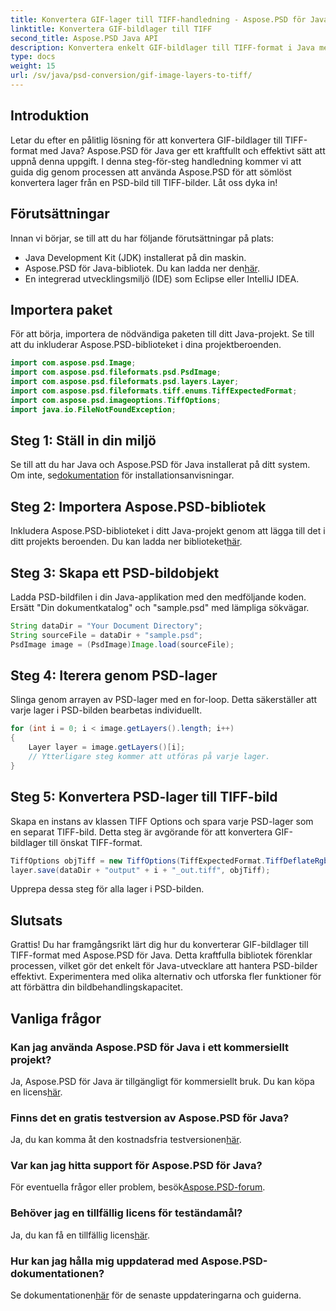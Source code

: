 ```yaml
---
title: Konvertera GIF-lager till TIFF-handledning - Aspose.PSD för Java
linktitle: Konvertera GIF-bildlager till TIFF
second_title: Aspose.PSD Java API
description: Konvertera enkelt GIF-bildlager till TIFF-format i Java med Aspose.PSD. Följ vår steg-för-steg-guide för sömlös integration.
type: docs
weight: 15
url: /sv/java/psd-conversion/gif-image-layers-to-tiff/
---
```

## Introduktion
Letar du efter en pålitlig lösning för att konvertera GIF-bildlager till TIFF-format med Java? Aspose.PSD för Java ger ett kraftfullt och effektivt sätt att uppnå denna uppgift. I denna steg-för-steg handledning kommer vi att guida dig genom processen att använda Aspose.PSD för att sömlöst konvertera lager från en PSD-bild till TIFF-bilder. Låt oss dyka in!
## Förutsättningar
Innan vi börjar, se till att du har följande förutsättningar på plats:
- Java Development Kit (JDK) installerat på din maskin.
-  Aspose.PSD för Java-bibliotek. Du kan ladda ner den[här](https://releases.aspose.com/psd/java/).
- En integrerad utvecklingsmiljö (IDE) som Eclipse eller IntelliJ IDEA.
## Importera paket
För att börja, importera de nödvändiga paketen till ditt Java-projekt. Se till att du inkluderar Aspose.PSD-biblioteket i dina projektberoenden.
```java
import com.aspose.psd.Image;
import com.aspose.psd.fileformats.psd.PsdImage;
import com.aspose.psd.fileformats.psd.layers.Layer;
import com.aspose.psd.fileformats.tiff.enums.TiffExpectedFormat;
import com.aspose.psd.imageoptions.TiffOptions;
import java.io.FileNotFoundException;
```
## Steg 1: Ställ in din miljö
Se till att du har Java och Aspose.PSD för Java installerat på ditt system. Om inte, se[dokumentation](https://reference.aspose.com/psd/java/) för installationsanvisningar.
## Steg 2: Importera Aspose.PSD-bibliotek
 Inkludera Aspose.PSD-biblioteket i ditt Java-projekt genom att lägga till det i ditt projekts beroenden. Du kan ladda ner biblioteket[här](https://releases.aspose.com/psd/java/).
## Steg 3: Skapa ett PSD-bildobjekt
Ladda PSD-bildfilen i din Java-applikation med den medföljande koden. Ersätt "Din dokumentkatalog" och "sample.psd" med lämpliga sökvägar.
```java
String dataDir = "Your Document Directory";
String sourceFile = dataDir + "sample.psd";
PsdImage image = (PsdImage)Image.load(sourceFile);
```
## Steg 4: Iterera genom PSD-lager
Slinga genom arrayen av PSD-lager med en for-loop. Detta säkerställer att varje lager i PSD-bilden bearbetas individuellt.
```java
for (int i = 0; i < image.getLayers().length; i++)
{
    Layer layer = image.getLayers()[i];
    // Ytterligare steg kommer att utföras på varje lager.
}
```
## Steg 5: Konvertera PSD-lager till TIFF-bild
Skapa en instans av klassen TIFF Options och spara varje PSD-lager som en separat TIFF-bild. Detta steg är avgörande för att konvertera GIF-bildlager till önskat TIFF-format.
```java
TiffOptions objTiff = new TiffOptions(TiffExpectedFormat.TiffDeflateRgb);
layer.save(dataDir + "output" + i + "_out.tiff", objTiff);
```
Upprepa dessa steg för alla lager i PSD-bilden.
## Slutsats
Grattis! Du har framgångsrikt lärt dig hur du konverterar GIF-bildlager till TIFF-format med Aspose.PSD för Java. Detta kraftfulla bibliotek förenklar processen, vilket gör det enkelt för Java-utvecklare att hantera PSD-bilder effektivt. Experimentera med olika alternativ och utforska fler funktioner för att förbättra din bildbehandlingskapacitet.
## Vanliga frågor
### Kan jag använda Aspose.PSD för Java i ett kommersiellt projekt?
 Ja, Aspose.PSD för Java är tillgängligt för kommersiellt bruk. Du kan köpa en licens[här](https://purchase.aspose.com/buy).
### Finns det en gratis testversion av Aspose.PSD för Java?
 Ja, du kan komma åt den kostnadsfria testversionen[här](https://releases.aspose.com/).
### Var kan jag hitta support för Aspose.PSD för Java?
 För eventuella frågor eller problem, besök[Aspose.PSD-forum](https://forum.aspose.com/c/psd/34).
### Behöver jag en tillfällig licens för teständamål?
 Ja, du kan få en tillfällig licens[här](https://purchase.aspose.com/temporary-license/).
### Hur kan jag hålla mig uppdaterad med Aspose.PSD-dokumentationen?
 Se dokumentationen[här](https://reference.aspose.com/psd/java/) för de senaste uppdateringarna och guiderna.
